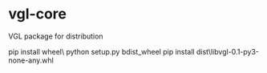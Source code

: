 # vgl-core
VGL package for distribution


pip install wheel\\
python setup.py bdist_wheel
pip install dist\libvgl-0.1-py3-none-any.whl
